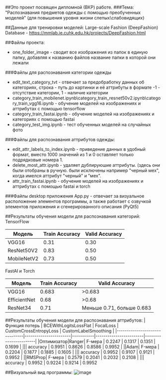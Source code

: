 ##Это проект посвящен дипломной (ВКР) работе.
###Тема: "Распознавания предметов одежды с помощью преобученных моделей" (для повышения уровня жизни слепых\слабовидящих)

##Данные для тренировки моделей:
Large-scale Fashion (DeepFashion) Database - https://mmlab.ie.cuhk.edu.hk/projects/DeepFashion.html

##Файлы проекта:
+ one_folder_image - сводит все изображения из папок в единую папку, добавляя к названию файлов название папки в которой они лежали

###Файлы для распознавания категории одежды
+ edit_text_category_tvt - отвечает за предобработку данных об категориях, строка - путь до картинки и её аттрибуты в формате -1 - отсутствие категории, 1 - наличие категории
+ category_train_mobilenet.ipynb\category_train_resnet50v2.ipynb\category_train_vgg16.ipynb - обучение моделей на изображениях и аттрибутах с помощью tensorflow
+ category_train_fastai.ipynb - обучение моделей на изображениях и категориях с помощью fastai
+ category_test_img.ipynb - тест обученных моделей на случайных фото

###Файлы для распознавания аттрибутов одежды:
+ edit_attr_labels_to_index.ipynb - приведение данных в удобный формат, вместо 1000 значений из 1 и 0 оставляет только подрядковые номера 1.
+ delete_most_attr.ipynb - удаляет дублируюшие аттрибуты. (здесь они были отобраны в ручную. были исключены например "черный мех", когда имелся аттрибут "черный" и "мех".
+ attr_train_fastai.ipynb - обучение моделей на изображениях и аттрибутах с помощью fastai и torch

###Файлы desktop приложения
App.py - отвечает за визуальное расположение элементов программы, а также работает с озвучкой элементов приложения и сгенерированного описания (PyQt5)

##Результаты обучения модели для распознавания категорий:
TensorFlow

| Модель          | Train Accuracy | Valid Accuracy |
|------------------|----------------|-----------------|
| VGG16            | 0.31          | 0.30           |
| ResNet50V2       | 0.83          | 0.50           |
| MobileNetV2      | 0.73          | 0.50           |

FastAI и Torch

| Модель               | Train Accuracy         | Valid Accuracy                         |
|---------------------|------------------------|----------------------------------------|
| VGG16               | 0.683                  | >0.683                                 |
| EfficientNet        | 0.68                   | >0.68                                  |
| ResNet34            | 0.71                   | Меньше 0.71, больше 0.683             |

##Результаты обучения модели для распознавания аттрибутов:
| Функция потерь                | BCEWithLogitsLossFlat | FocalLoss | CustomCrossEntropyLoss | CustomLabelSmoothing |
|-------------------------------|-----------------------|-----------|------------------------|-----------------------|
|Оптимизатор|Ranger| F-мера                       | 0.2247                | 0.1317    | 0.1351                 | 0.1699                |
||| accuracy                     | 0.9951                | 0.8626    | 0.8586                 | 0.9952                |
||Adam| F-мера                       | 0.2204                | 0.1877    | 0.1885                 | 0.1605                |
||| accuracy                     | 0.9952                | 0.9107    | 0.9121                 | 0.9952                |
||RMSProp| F-мера                       | 0.2579                | 0.2041    | 0.2032                 | 0.2108                |
||| accuracy                     | 0.9952                | 0.9224    | 0.9214                 | 0.9952                

##Визуальный вид программы:
![image](https://github.com/Wind421/Diploma---Neuro-Fashion-App/assets/87717691/1803eae5-7828-4841-9890-bdcaa98b0585)
